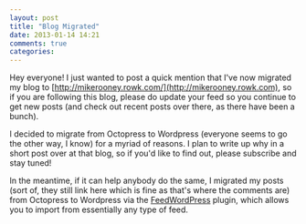 ```yaml
---
layout: post
title: "Blog Migrated"
date: 2013-01-14 14:21
comments: true
categories: 
---
```


Hey everyone! I just wanted to post a quick mention that I've now migrated my blog to [http://mikerooney.rowk.com/](http://mikerooney.rowk.com), so if you are following this blog, please do update your feed so you continue to get new posts (and check out recent posts over there, as there have been a bunch).

I decided to migrate from Octopress to Wordpress (everyone seems to go
the other way, I know) for a myriad of reasons. I plan to write up why
in a short post over at that blog, so if you'd like to find out,
please subscribe and stay tuned!

In the meantime, if it can help anybody do the same, I migrated my posts
(sort of, they still link here which is fine as that's where the
comments are) from Octopress to Wordpress via the [FeedWordPress](http://feedwordpress.radgeek.com/) plugin, which allows you to import from essentially any type of feed.

